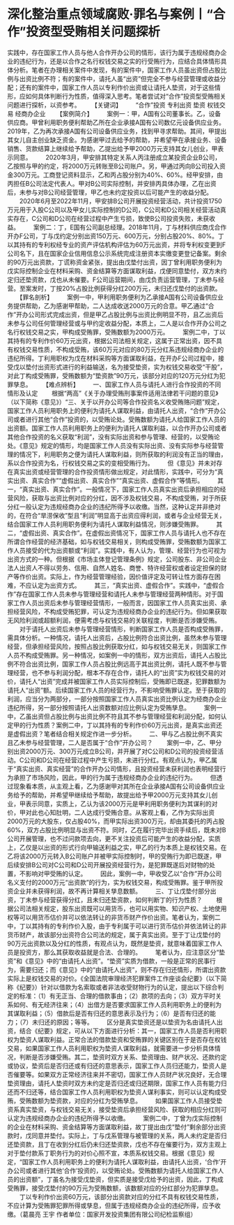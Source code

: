 # 深化整治重点领域腐败·罪名与案例丨“合作”投资型受贿相关问题探析

实践中，存在国家工作人员与他人合作开办公司的情形，该行为属于违规经商办企业的违纪行为，还是以合作之名行权钱交易之实的行受贿行为，应结合具体情形具体分析。笔者在办理相关案件中发现，有的案件中，国家工作人员虽出资但占股比例与出资比例不符；有的案件中，请托人虽“出资”但完全不参与经营管理或收益分配；还有的案件中，国家工作人员以专利作价出资或让请托人垫资，对于这些情形，应如何具体判断行为性质，值得深入思考。笔者尝试对“合作”投资型受贿相关问题进行探析，以资参考。
　　【关键词】
　　“合作”投资 专利出资 垫资 权钱交易 经商办企业
　　【案例简介】
　　案例一：甲，A国有公司董事长。乙，设备供应商。甲曾利用职务便利帮助乙所在企业承接A国有公司数亿元设备供应业务。2019年，乙为再次承接A国有公司设备供应业务，找到甲寻求帮助。其间，甲提出其女儿自主创业缺乏资金。为感谢甲过去给予的帮助，并希望甲在承接业务、设备销售、货款结算上继续给予帮助，乙提出给予甲2000万元支持其女儿创业，甲表示同意。
　　2020年3月，甲安排其特定关系人丙注册成立某投资企业B公司，乙按照与甲的约定，将2000万元转账至B公司账户。另，甲通过丙向B公司投入资金300万元。工商登记资料显示，乙和丙占股分别为40%、60%。经甲安排，由丙担任B公司法定代表人。甲对B公司实际控制，并安排丙具体办理，乙在出资后，未参与对B公司经营管理，甲乙也未约定投资以后可能产生的收益分配。
　　2020年6月至2022年11月，甲安排B公司开展投资经营活动，共计投资1750万元用于入股C公司以及甲女儿实际控制的D公司，C公司和D公司相关经营活动真实存在，C公司和D公司在经营过程中产生亏损，致使B公司投资失败，未获收益。
　　案例二：丁，E国有公司副总经理。2018年11月，丁与材料供应商戊合作开办F公司，丁与戊约定分别出资150万元、600万元，分别占股20%、80%。丁以其持有的专利权经专业的资产评估机构评估为60万元出资，并将专利权变更到F公司名下，且在国家企业信用信息公示系统完成注册资本实缴变更登记备案。剩余的90万元出资款，丁谎称资金紧张，提出由戊垫付出资，因丁曾利用职务便利为戊实际控制企业在材料采购、资金结算等方面谋取利益，戊便同意垫付，双方未约定归还垫资款，戊也从未催要。F公司运营期间，由戊负责运营管理，丁未参与经营。至案发时，丁按20%占股比例获得分红200万元，未归还戊垫付的出资款。
　　【罪名剖析】
　　案例一中，甲利用职务便利为乙承接A国有公司设备供应业务提供帮助，乙为感谢甲帮助，二人达成收送2000万元的合意。甲乙通过“合作”开办公司形式完成出资，但是甲乙占股比例与出资比例明显不符，且乙出资后未参与公司任何管理经营或与甲约定收益分配，本质上，二人是以合作开办公司之名行权钱交易之实，甲构成受贿罪，受贿数额为2000万元。
　　案例二中，丁以其持有的专利作价60万元出资，根据公司法相关规定，这属于正常出资，因不具有权钱交易性质，不构成受贿，该60万元对应的80万元分红系违规经商办企业的违纪所得。丁利用职权为戊在材料采购等方面谋取利益，在开办F公司过程中，接受戊以垫付出资形式进行的利益输送，名为接受垫资，实为权钱交易收受“干股”，对此丁构成受贿罪，受贿数额为“垫资款”90万元，该部分对应的120万元分红为犯罪孳息。
　　【难点辨析】
　　一、国家工作人员与请托人进行合作投资的不同情形及认定
　　根据“两高”《关于办理受贿刑事案件适用法律若干问题的意见》（以下简称《意见》）“三、关于以开办公司等合作投资名义收受贿赂问题”规定，国家工作人员利用职务上的便利为请托人谋取利益，由请托人出资，“合作”开办公司或者进行其他“合作”投资的，以受贿论处。受贿数额为请托人给国家工作人员的出资额。国家工作人员利用职务上的便利为请托人谋取利益，以合作开办公司或者其他合作投资的名义获取“利润”，没有实际出资和参与管理、经营的，以受贿论处。《意见》规定的情形，均是国家工作人员没有实际出资、没有实际参与经营管理的情况下，利用职务之便为请托人谋取利益，则所获取的利润没有正当的理由，系以合作投资为名，行权钱交易之实的变相受贿行为。
　　但《意见》并未对存在真实出资或经营管理的合作投资情形做出规定，对此情形，实践中，可分为“真实出资、真实合作”“虚假出资、真实合作”“真实出资、虚假合作”等情形。
　　其一，“真实出资、真实合作”。一般情况下，国家工作人员真实出资后承担相应的经营风险，获取与出资比例对应的分红，因不涉及权钱交易，不构成受贿，对于所获分红一般认定为违规经商办企业的违纪所得予以收缴。当然，这种认定并非绝对的，在符合“旱涝保收”型且“利润”明显高于出资应得利润，或者与企业经营无关，结合国家工作人员利用职务便利为请托人谋取利益情况，则涉嫌受贿罪。
　　其二，“虚假出资、真实合作”。在虚假出资情况下，国家工作人员与请托人也不存在所谓合作经营的经济基础，如与权钱交易相关，则构成受贿罪，受贿数额为国家工作人员接受的代为出资额或“利润”。实践中，有人认为，管理、经营行为也可视为出资方式的一种。但根据《市场主体登记管理条例》规定，公司股东、非公司企业法人出资人不得以劳务、信用、自然人姓名、商誉、特许经营权或者设定担保的财产等作价出资。实际上，作为经营管理经验，因价值评定及可转让性方面存在困难，不应认定为出资方式。
　　其三，“真实出资、虚假合作”。实践中，“虚假合作”存在国家工作人员未参与管理经营和请托人未参与管理经营两种情形。对于国家工作人员出资后未参与管理经营情形，一般而言，因国家工作人员真实出资、承担经营风险，不构成受贿犯罪，可认定为违规经商办企业的违纪行为。但如果获取无风险利润或超额利润，便需考虑与权钱交易的关联程度，判断是否涉嫌受贿。
　　对于请托人出资后未参与管理经营情形，判断国家工作人员是否构成受贿罪，需具体分析。一种情况，请托人出资后，占股比例符合出资比例，虽然未参与管理经营，但承担经营风险，按照占股比例获取分红，如与权钱交易无关，则国家工作人员不构成受贿罪。另一种情况，如案例一中的情形，双方出资后，请托人占股比例不符合出资比例，国家工作人员占股比例远高于其出资比例，请托人既不参与管理经营，也不参与利润分配，根本不存在合作，请托人的“出资”实为权钱交易的对价，请托人“出资”完成并被国家工作人员实际控制后，受贿即已既遂，犯罪数额为请托人“出资”额。后续国家工作人员的经营行为，不影响受贿罪认定。至于获取的利润，应当分为两部分，一部分按照国家工作人员真实出资比例认定为经商办企业违纪所得，另一部分按照请托人出资数额对应比例认定为受贿孳息。
　　案例一中，乙虽出资但占股比例与出资比例不符且其不参与管理经营和利润分配，如何认定甲的行为性质？案例二中，丁以其持有的专利作价60万元出资，是真实出资还是虚假出资？笔者结合相关规定作进一步分析。
　　二、甲与乙占股比例不真实且乙未参与经营管理，二人是否属于“合作”开办公司？
　　案例一中，乙、甲分别出资2000万元、300万元成立B公司，并开展了对C公司和D公司的投资经营活动。C公司和D公司在经营过程中产生亏损，未进行分红。有观点认为，甲乙属于“真实出资、真实经营”的合作开办公司情形，且投资经营未获利润也表明经营行为承担了市场风险，因此，甲的行为属于违规经商办企业的违纪行为。
　　但透过现象看本质，从主观上看，乙为感谢甲对其所在企业承接A国有公司设备供应业务给予的帮助，并希望甲继续给予帮助，故提出给予甲2000万元支持其女儿创业，甲表示同意，实质上，乙认为该2000万元是甲利用职务便利为其谋利的对价，甲对此也心知肚明，二人达成行受贿合意。从客观上看，乙作为实际出资2000万元的大股东，仅占股40%，而甲实际出资300万元，却由其委托的丙占股60%，双方占股比例明显与出资不符。同时，乙在履行完毕出资手续后，既未对B公司开展管理，也不过问款项去向，更不关注投资后可能产生的收益分配，实质上，乙仅是以出资的形式行向甲输送利益之实，甲乙的行为本质上是权钱交易。在乙将该2000万元转入B公司账户并被甲实际控制时，甲的受贿行为即已既遂，甲后续安排B公司对C公司和D公司开展投资经营行为，是犯罪既遂后对财物的处置，不影响对甲受贿的认定。
　　因此，案例一中，甲收受乙以“合作”开办公司名义支付的2000万元“出资款”的行为，实为权钱交易，构成受贿罪。鉴于甲所投资企业并未获得利润，故不再计算相关孳息数额。
　　三、丁让戊垫付部分出资，丁未参与经营获得分红，且未归还垫资款，如何判断丁的行为性质？
　　根据公司法相关规定，股东出资既可以用货币，也可以用实物、知识产权、土地使用权等可以用货币估价并可以依法转让的非货币财产作价出资。笔者认为，案例二中，丁以其持有的专利作价入股，由于专利属于可以进行货币估价并依法转让的非货币财产，故该部分出资符合公司法的规定，属于真实出资。至于丁让戊垫付的90万元出资款以及分红的性质，有观点认为，既然是垫资，就意味着国家工作人员是投资方，那么其获取收益就是合法、合理的。
　　笔者认为，应注意区分“垫资”和《意见》中的“由请托人出资”。“垫资”实质为借款，一般是正常的民事行为，需要归还；而《意见》中的“由请托人出资”，则不存在归还情形，所谓出资款实际上是权钱交易的对价。《全国法院审理经济犯罪案件工作座谈会纪要》（以下简称《纪要》）针对以借款为名索取或者非法收受财物行为的认定，提出以下综合判定的标准：（1）有无正当、合理的借款事由；（2）款项的去向；（3）双方平时关系如何、有无经济往来；（4）出借方是否要求国家工作人员利用职务上的便利为其谋取利益；（5）借款后是否有归还的意思表示及行为；（6）是否有归还的能力；（7）未归还的原因；等等。
　　区分是真实垫资还是以垫资为名由请托人出资，结合《纪要》规定，可从以下方面进行分析：其一，国家工作人员是否利用职权为垫资人谋取利益。正常合法的借款垫资和受贿罪的关键区别在于是否存在权钱交易，如果国家工作人员利用职权为垫资人谋取利益，就需要进一步分析具体情况，判断是否涉嫌受贿。其二，垫资时双方关系、垫资理由、财产状况、还款约定或协议，垫资后是否归还或有归还的意思表示，国家工作人员归还能力，垫资人是否催要等。如果双方正常经济往来并不密切，国家工作人员财产状况良好，无合理垫资理由，请托人垫资时双方未约定是否归还或归还期限，国家工作人员有能力归还而不归还等，结合国家工作人员利用职权为垫资人谋利事实，则可以认定构成受贿，受贿数额为垫资款，对应的分红为受贿孳息。
　　如果国家工作人员接受垫资系真实垫资，与权钱交易无关，接受垫资后承担经营风险、获取的相应分红则可认定为违规经商办企业的违纪所得予以收缴。
　　案例二中，丁曾为戊实际控制的企业在材料采购、资金结算等方面谋取利益，故丁提出由戊“垫付”剩余部分出资款时，戊同意并垫付。实际上，丁与戊系管理与被管理的关系，两人未约定是否归还垫资款，且丁在收到分红后仍未归还垫资款，戊也不存在催要行为，双方主观上对于垫付款系丁职务行为的对价心照不宣，本质系权钱交易。根据《意见》规定，“国家工作人员利用职务上的便利为请托人谋取利益，由请托人出资，‘合作’开办公司或者进行其他‘合作’投资的，以受贿论处。受贿数额为请托人给国家工作人员的出资额”，丁虽名为接受戊垫资，但实质是接受戊给予的出资，因此，丁构成受贿罪，接受戊垫付的90万元为受贿数额，该数额对应的分红部分为犯罪孳息。
　　丁以专利作价出资60万元，该部分出资款对应的分红不具有权钱交易性质，不应计算为受贿罪犯罪所得或孳息，但属于违规经商办企业的违纪所得，应予收缴。（葛晨亮 王宇 作者单位：国家开发投资集团有限公司纪检监察组）